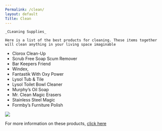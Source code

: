 ```yaml
---
Permalink: /clean/
layout: default
Title: Clean
---
```



	_CLeaning Supplies_
	
	Here is a list of the best products for cleaning. These items together will clean anything in your living space imaginable 

	

- Clorox Clean-Up 
- Scrub Free Soap Scum Remover 
- Bar Keepers Friend 
- Windex, 
- Fantastik With Oxy Power 
- Lysol Tub & Tile 
- Lysol Toilet Bowl Cleaner 
-  Murphy’s Oil Soap 
- Mr. Clean Magic Erasers 
- Stainless Steel Magic 
- Formby’s Furniture Polish 

![](https://pixabay.com/static/uploads/photo/2013/04/01/21/32/washing-machine-99241_960_720.png)


For more information on these products, [click here](https://household-tips.thefuntimesguide.com/2008/05/best_cleaning_products.php)
